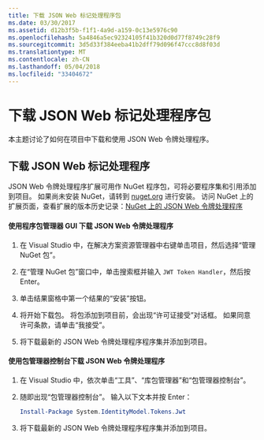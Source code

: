 ```yaml
---
title: 下载 JSON Web 标记处理程序包
ms.date: 03/30/2017
ms.assetid: d12b3f5b-f1f1-4a9d-a159-0c13e5976c90
ms.openlocfilehash: 5a4846a5ec92324105f41b320d0d77f8749c28f9
ms.sourcegitcommit: 3d5d33f384eeba41b2dff79d096f47ccc8d8f03d
ms.translationtype: MT
ms.contentlocale: zh-CN
ms.lasthandoff: 05/04/2018
ms.locfileid: "33404672"
---
```

# <a name="downloading-the-json-web-token-handler-package"></a>下载 JSON Web 标记处理程序包
本主题讨论了如何在项目中下载和使用 JSON Web 令牌处理程序。  
  
## <a name="downloading-the-json-web-token-handler"></a>下载 JSON Web 标记处理程序  
 JSON Web 令牌处理程序扩展可用作 NuGet 程序包，可将必要程序集和引用添加到项目。 如果尚未安装 NuGet，请转到 [nuget.org](http://nuget.org) 进行安装。 访问 NuGet 上的扩展页面，查看扩展的版本历史记录：[NuGet 上的 JSON Web 令牌处理程序](http://www.nuget.org/packages/System.IdentityModel.Tokens.Jwt/)  
  
#### <a name="downloading-the-json-web-token-handler-by-using-the-package-manager-gui"></a>使用程序包管理器 GUI 下载 JSON Web 令牌处理程序  
  
1.  在 Visual Studio 中，在解决方案资源管理器中右键单击项目，然后选择“管理 NuGet 包”。  
  
2.  在“管理 NuGet 包”窗口中，单击搜索框并输入 `JWT Token Handler`，然后按 Enter。  
  
3.  单击结果窗格中第一个结果的“安装”按钮。  
  
4.  将开始下载包。 将包添加到项目前，会出现“许可证接受”对话框。 如果同意许可条款，请单击“我接受”。  
  
5.  将下载最新的 JSON Web 令牌处理程序程序集并添加到项目。  
  
#### <a name="downloading-the-json-web-token-handler-by-using-the-package-manager-console"></a>使用包管理器控制台下载 JSON Web 令牌处理程序  
  
1.  在 Visual Studio 中，依次单击“工具”、“库包管理器”和“包管理器控制台”。  
  
2.  随即出现“包管理器控制台”。 输入以下文本并按 Enter：  
  
    ```powershell  
    Install-Package System.IdentityModel.Tokens.Jwt  
    ```  
  
3.  将下载最新的 JSON Web 令牌处理程序程序集并添加到项目。
